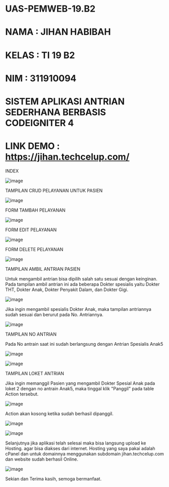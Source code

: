 # UAS-PEMWEB-19.B2

# NAMA : JIHAN HABIBAH

# KELAS : TI 19 B2

# NIM : 311910094

# SISTEM APLIKASI ANTRIAN SEDERHANA BERBASIS CODEIGNITER 4

# LINK DEMO : https://jihan.techcelup.com/

INDEX

![image](https://user-images.githubusercontent.com/81526294/126367755-c3dd324d-72df-47de-a512-919216e59d47.png)

TAMPILAN CRUD PELAYANAN UNTUK PASIEN

![image](https://user-images.githubusercontent.com/81526294/126367354-047ee7e8-7513-4c73-914f-1f5d282e18cd.png)

FORM TAMBAH PELAYANAN

![image](https://user-images.githubusercontent.com/81526294/126367832-5a8388c0-fb9e-454d-bb76-14f1d3a69003.png)

FORM EDIT PELAYANAN

![image](https://user-images.githubusercontent.com/81526294/126368024-6e050c66-f498-4b5d-a254-89e924a4d4f7.png)

FORM DELETE PELAYANAN

![image](https://user-images.githubusercontent.com/81526294/126368100-ee03082a-0e25-4ac1-9daf-e2e4807dabfa.png)

TAMPILAN AMBIL ANTRIAN PASIEN

Untuk mengambil antrian bisa dipilih salah satu sesuai dengan keinginan. Pada tampilan ambil antrian ini ada beberapa Dokter spesialis yaitu Dokter THT, Dokter Anak, Dokter Penyakit Dalam, dan Dokter Gigi.

![image](https://user-images.githubusercontent.com/81526294/126368767-a46606d2-20b8-40f8-b856-c7b22d8ffba3.png)

Jika ingin mengambil spesialis Dokter Anak, maka tampilan antriannya sudah sesuai dan berurut pada No. Antriannya.

![image](https://user-images.githubusercontent.com/81526294/126369692-566efc2e-12ed-417d-ac11-489c7c75f57e.png)

TAMPILAN NO ANTRIAN

Pada No antrain saat ini sudah berlangsung dengan Antrian Spesialis Anak5

![image](https://user-images.githubusercontent.com/81526294/126369932-3eaf2657-19b8-4a53-b05d-a8e346a324d3.png)

![image](https://user-images.githubusercontent.com/81526294/126370099-5cf41928-7611-4976-ae40-a08e8848810c.png)

TAMPILAN LOKET ANTRIAN

Jika ingin memanggil Pasien yang mengambil Dokter Spesial Anak pada loket 2 dengan no antrain Anak5, maka tinggal klik "Panggil" pada table Action tersebut.

![image](https://user-images.githubusercontent.com/81526294/126370213-2521c9f4-5373-4aa4-980d-e11e7d8d4a94.png)

Action akan kosong ketika sudah berhasil dipanggil.

![image](https://user-images.githubusercontent.com/81526294/126370828-be9a1d46-708f-4c5c-8d7e-ba7b7942233f.png)

![image](https://user-images.githubusercontent.com/81526294/126370893-1e9d0314-4581-4b6c-ba22-7ff43ffc5689.png)

Selanjutnya jika aplikasi telah selesai maka bisa langsung upload ke Hosting. agar bisa diakses dari internet. Hosting yang saya pakai adalah cPanel dan untuk domainnya menggunakan subdomain jihan.techcelup.com dan website sudah berhasil Online.

![image](https://user-images.githubusercontent.com/81526294/126371568-c57e0b83-1f17-4979-b41b-f91d839864d0.png)

Sekian dan Terima kasih, semoga bermanfaat.







